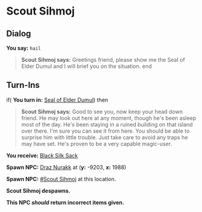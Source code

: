 # Scout Sihmoj
## Dialog

**You say:** `hail`



>**Scout Sihmoj says:** Greetings friend, please show me the Seal of Elder Dumul and I will brief you on the situation.
end

## Turn-Ins



if( **You turn in:** [Seal of Elder Dumul](/item/9045)) then


>**Scout Sihmoj says:** Good to see you, now keep your head down friend. He may look out here at any moment, though he's been asleep most of the day. He's been staying in a ruined building on that island over there. I'm sure you can see it from here. You should be able to surprise him with little trouble. Just take care to avoid any traps he may have set. He's proven to be a very capable magic-user.


 **You receive:**  [Black Silk Sack](/item/17360) 


**Spawn NPC:**  [Draz Nurakk](/npc/96003) at (**y:** -9203, **x:** 1988)


**Spawn NPC:**  [\#Scout Sihmoj](/npc/96011) at this location.


**Scout Sihmoj despawns.**


**This NPC *should* return incorrect items given.**
